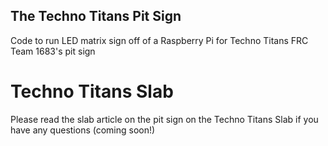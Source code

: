 ## The Techno Titans Pit Sign
Code to run LED matrix sign off of a Raspberry Pi for Techno Titans FRC Team 1683's pit sign

# Techno Titans Slab
Please read the slab article on the pit sign on the Techno Titans Slab if you have any questions (coming soon!)
